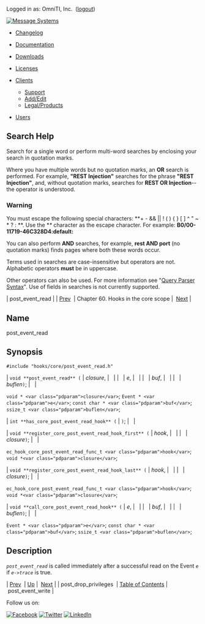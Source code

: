 Logged in as: OmniTI, Inc.  ([logout](https://support.messagesystems.com/logout.php))

[![Message Systems](https://support.messagesystems.com/images/ms-white205.png)](https://support.messagesystems.com/start.php) 

*   [Changelog](https://support.messagesystems.com/start.php?show=changelog)
*   [Documentation](https://support.messagesystems.com/docs/)
*   [Downloads](https://support.messagesystems.com/start.php)

*   [Licenses](https://support.messagesystems.com/license_summary.php)
*   <a href="">Clients</a>
    *   [Support](https://support.messagesystems.com/cs.php)
    *   [Add/Edit](https://support.messagesystems.com/edit_client.php)
    *   [Legal/Products](https://support.messagesystems.com/edit_products.php)
*   [Users](https://support.messagesystems.com/edit_customer.php)

## Search Help

Search for a single word or perform multi-word searches by enclosing your search in quotation marks.

Where you have multiple words but no quotation marks, an **OR** search is performed. For example, **"REST Injection"** searches for the phrase **"REST Injection"**, and, without quotation marks, searches for **REST OR Injection**--the operator is understood.

### Warning

You must escape the following special characters: **+ - && || ! ( ) { } [ ] ^ " ~ * ? : \**. Use the **\** character as the escape character. For example: **B0/00-11719-46C328D4\:default\:**

You can also perform **AND** searches, for example, **rest AND port** (no quotation marks) finds pages where both these words occur.

Terms used in searches are case-insensitive but operators are not. Alphabetic operators **must** be in uppercase.

Other operators can also be used. For more information see "[Query Parser Syntax](https://lucene.apache.org/core/old_versioned_docs/versions/3_0_0/queryparsersyntax.html)". Use of fields in searches is not currently supported.

| post_event_read |
| [Prev](hooks.core.post_drop_privileges.php)  | Chapter 60. Hooks in the core scope |  [Next](hooks.core.post_event_write.php) |

<a name="hooks.core.post_event_read"></a>
## Name

post_event_read

## Synopsis

`#include "hooks/core/post_event_read.h"`

| `void **post_event_read** (` | <var class="pdparam">closure</var>, |   |
|   | <var class="pdparam">e</var>, |   |
|   | <var class="pdparam">buf</var>, |   |
|   | <var class="pdparam">buflen</var>`)`; |   |

`void * <var class="pdparam">closure</var>`;
`Event * <var class="pdparam">e</var>`;
`const char * <var class="pdparam">buf</var>`;
`ssize_t <var class="pdparam">buflen</var>`;

| `int **has_core_post_event_read_hook** (` | `)`; |   |

| `void **register_core_post_event_read_hook_first** (` | <var class="pdparam">hook</var>, |   |
|   | <var class="pdparam">closure</var>`)`; |   |

`ec_hook_core_post_event_read_func_t <var class="pdparam">hook</var>`;
`void *<var class="pdparam">closure</var>`;

| `void **register_core_post_event_read_hook_last** (` | <var class="pdparam">hook</var>, |   |
|   | <var class="pdparam">closure</var>`)`; |   |

`ec_hook_core_post_event_read_func_t <var class="pdparam">hook</var>`;
`void *<var class="pdparam">closure</var>`;

| `void **call_core_post_event_read_hook** (` | <var class="pdparam">e</var>, |   |
|   | <var class="pdparam">buf</var>, |   |
|   | <var class="pdparam">buflen</var>`)`; |   |

`Event * <var class="pdparam">e</var>`;
`const char * <var class="pdparam">buf</var>`;
`ssize_t <var class="pdparam">buflen</var>`;<a name="idp4932928"></a>
## Description

*`post_event_read`* is called immediately after a successful read on the Event *`e`* if *`e->trace`* is true.

| [Prev](hooks.core.post_drop_privileges.php)  | [Up](hooks.core.php) |  [Next](hooks.core.post_event_write.php) |
| post_drop_privileges  | [Table of Contents](index.php) |  post_event_write |

Follow us on:

[![Facebook](https://support.messagesystems.com/images/icon-facebook.png)](http://www.facebook.com/messagesystems) [![Twitter](https://support.messagesystems.com/images/icon-twitter.png)](http://twitter.com/#!/MessageSystems) [![LinkedIn](https://support.messagesystems.com/images/icon-linkedin.png)](http://www.linkedin.com/company/message-systems)